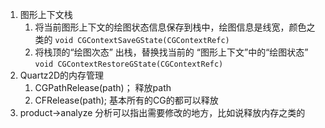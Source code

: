 1. 图形上下文栈
    1. 将当前图形上下文的绘图状态信息保存到栈中，绘图信息是线宽，颜色之类的 `void CGContextSaveGState(CGContextRefc)`
    2. 将栈顶的“绘图次态” 出栈，替换找当前的 “图形上下文”中的“绘图状态” `void CGContextRestoreGState(CGContextRefc)`
2. Quartz2D的内存管理
    1. CGPathRelease(path)； 释放path
    2. CFRelease(path); 基本所有的CG的都可以释放
3. product->analyze 分析可以指出需要修改的地方，比如说释放内存之类的